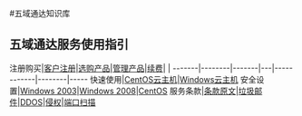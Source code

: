 <!-- --- title: 五域通达知识库 -->
#五域通达知识库

## 五域通达服务使用指引

注册购买|[客户注册](/2012-11-22-how-to-sign-up)|[选购产品](/buy-products)|[管理产品](/manage-products)|[续费](/2012-12-24-how-to-renew)| |
-------|--------|-------|---|------------|--------|-----
快速使用|[CentOS云主机](/centos-quick-start)|[Windows云主机](/windows-quick-start.md)
安全设置|[Windows 2003](/2012-11-15-start-using-win2003)|[Windows 2008](/2012-12-03-windows-2008-basic-settings)|[CentOS](/centos-basic-security-settings)
服务条款|[条款原文](http://www.51hosting.com/legal.html)|[垃圾邮件](/spam-email)|[DDOS](/ddos)|[侵权](/dcma)|[端口扫描](/port-scan)